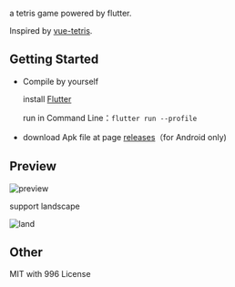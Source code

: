 a tetris game powered by flutter.

Inspired by [vue-tetris](https://github.com/Binaryify/vue-tetris).

## Getting Started

* Compile by yourself

  install [Flutter](https://flutter.io/docs/get-started/install)

  run in Command Line：`flutter run --profile`

* download Apk file at page [releases](https://github.com/boyan01/flutter-tetris/releases)（for Android only)

## Preview

![preview](./_preview/game_gif.gif)

support landscape

![land](./_preview/screen_land.jpg)

## Other

MIT with 996 License
